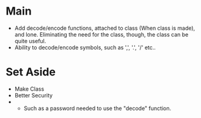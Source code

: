 # Main
- Add decode/encode functions, attached to class (When class is made), and lone. Eliminating the need for the class, though, the class can be quite useful.
- Ability to decode/encode symbols, such as ',', '.', '/' etc..

# Set Aside 
- Make Class
- Better Security
- - Such as a password needed to use the "decode" function.